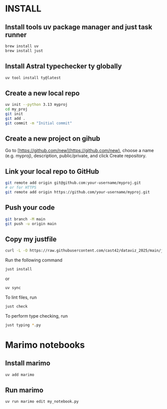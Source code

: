 # INSTALL

## Install tools uv package manager and just task runner

```bash
brew install uv
brew install just
```

## Install Astral typechecker ty globally

```bash
uv tool install ty@latest
```

## Create a new local repo

```bash
uv init --python 3.13 myproj
cd my_proj
git init
git add .
git commit -m "Initial commit"
```

## Create a new project on gihub

Go to [https://github.com/new](https://github.com/new), choose a name (e.g. myproj), description, public/private, and click Create repository.

## Link your local repo to GitHub

```bash
git remote add origin git@github.com:your-username/myproj.git
# or for HTTPS
git remote add origin https://github.com/your-username/myproj.git
```

## Push your code

```bash
git branch -M main
git push -u origin main
```

## Copy my justfile

```bash
curl -L -O https://raw.githubusercontent.com/cast42/dataviz_2025/main/justfile
```

Run the following command

```bash
just install
```

or

```bash
uv sync
```

To lint files, run

```bash
just check
```

To perform type checking, run

```bash
just typing *.py
```

# Marimo notebooks

## Install marimo

```bash
uv add marimo
```

## Run marimo

```bash
uv run marimo edit my_notebook.py
```
